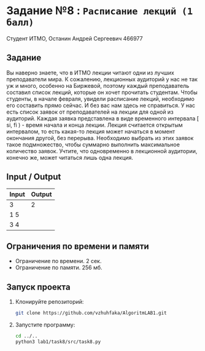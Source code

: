# Задание №8 : `Расписание лекций (1 балл)`

Студент ИТМО, Останин Андрей Сергеевич 466977

## Задание

Вы наверно знаете, что в ИТМО лекции читают одни
из лучших преподаватели мира. К сожалению, лекционных аудиторий у нас
не так уж и много, особенно на Биржевой, поэтому каждый преподаватель
составил список лекций, которые он хочет прочитать студентам. Чтобы
студенты, в начале февраля, увидели расписание лекций, необходимо его
составить прямо сейчас. И без вас нам здесь не справиться. У нас есть список
заявок от преподавателей на лекции для одной из аудиторий. Каждая заявка
представлена в виде временного интервала [ si, fi ) - время начала и конца
лекции. Лекция считается открытым интервалом, то есть какая-то лекция
может начаться в момент окончания другой, без перерыва. Необходимо
выбрать из этих заявок такое подмножество, чтобы суммарно выполнить
максимальное количество заявок. Учтите, что одновременно в лекционной
аудитории, конечно же, может читаться лишь одна лекция.

## Input / Output

| Input | Output |
|-------|--------|
| 3     | 2      | 
| 1 5   |        |
| 3 4   |        |

## Ограничения по времени и памяти

- Ограничение по времени. 2 сек.
- Ограничение по памяти. 256 мб.

## Запуск проекта

1. Клонируйте репозиторий:
   ```bash
   git clone https://github.com/vzhuhfaka/AlgoritmLAB1.git
   ```
2. Запустите программу:
   ```bash
   cd ../..
   python3 lab1/task8/src/task8.py
   ```
